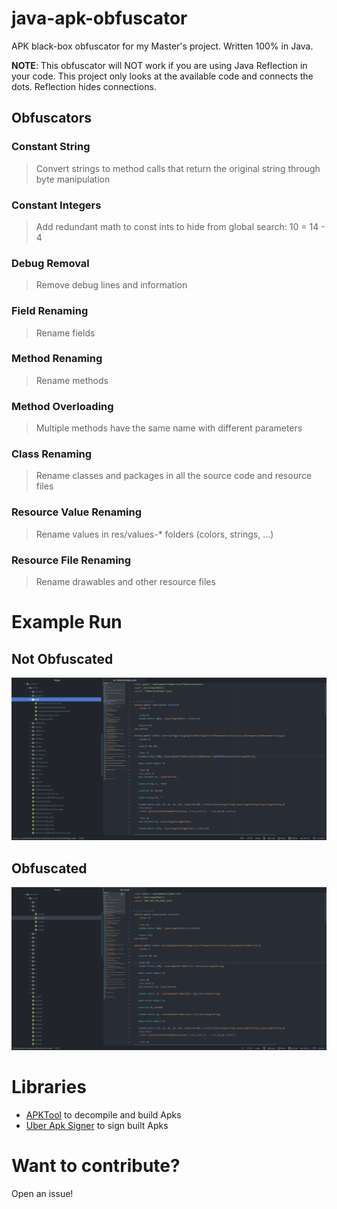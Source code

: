 # java-apk-obfuscator
APK black-box obfuscator for my Master's project. Written 100% in Java.

**NOTE**: This obfuscator will NOT work if you are using Java Reflection in
your code. This project only looks at the available code and connects the dots.
Reflection hides connections.

## Obfuscators
### Constant String
> Convert strings to method calls that return the 
> original string through byte manipulation
> 
### Constant Integers
> Add redundant math to const ints to hide from global search: 10 = 14 - 4

### Debug Removal
> Remove debug lines and information

### Field Renaming
> Rename fields

### Method Renaming
> Rename methods

### Method Overloading
> Multiple methods have the same name with different parameters

### Class Renaming
> Rename classes and packages in all the source code and resource files

### Resource Value Renaming
> Rename values in res/values-* folders (colors, strings, ...)

### Resource File Renaming
> Rename drawables and other resource files

# Example Run
## Not Obfuscated
![Not Obfuscated](images/no_obf.png)

## Obfuscated
![Obfuscated](images/obf.png)

# Libraries
* [APKTool](https://github.com/patrickfav/uber-apk-signer) to decompile and build Apks
* [Uber Apk Signer](https://github.com/patrickfav/uber-apk-signer) to sign built Apks

# Want to contribute?
Open an issue!
